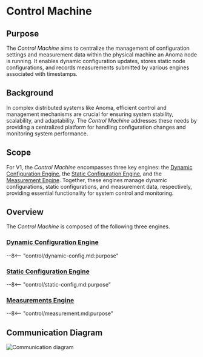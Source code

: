 # Control Machine

## Purpose

The *Control Machine* aims to centralize the management of configuration settings and measurement data within the
physical machine an Anoma node is running.
It enables dynamic configuration updates,
stores static node configurations,
and records measurements submitted by various engines associated with timestamps.

## Background

In complex distributed systems like Anoma, efficient control and management mechanisms are crucial for ensuring
system stability, scalability, and adaptability.
The *Control Machine* addresses these needs by providing a centralized platform for handling configuration changes and monitoring system performance.

## Scope

For V1, the *Control Machine* encompasses three key engines:
the [Dynamic Configuration Engine](control/dynamic-config.md), the [Static Configuration Engine](control/static-config.md), and the [Measurement Engine](control/measurement.md).
Together, these engines manage dynamic configurations, static configurations, and measurement data, respectively,
providing essential functionality for system control and monitoring.

## Overview

The *Control Machine* is composed of the following three engines.

### [Dynamic Configuration Engine](control/dynamic-config.md#purpose)

--8<-- "control/dynamic-config.md:purpose"

### [Static Configuration Engine](control/static-config.md#purpose)

--8<-- "control/static-config.md:purpose"

### [Measurements Engine](control/measurement.md#purpose)

--8<-- "control/measurement.md:purpose"

## Communication Diagram

![Communication diagram](communication-diagram-control-machine.svg)
